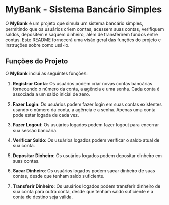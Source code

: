 # MyBank - Sistema Bancário Simples

O **MyBank** é um projeto que simula um sistema bancário simples, permitindo que os usuários criem contas, acessem suas contas, verifiquem saldos, depositem e saquem dinheiro, além de transferirem fundos entre contas. Este README fornecerá uma visão geral das funções do projeto e instruções sobre como usá-lo.

## Funções do Projeto

O **MyBank** inclui as seguintes funções:

1. **Registrar Conta**: Os usuários podem criar novas contas bancárias fornecendo o número da conta, a agência e uma senha. Cada conta é associada a um saldo inicial de zero.

2. **Fazer Login**: Os usuários podem fazer login em suas contas existentes usando o número da conta, a agência e a senha. Apenas uma conta pode estar logada de cada vez.

3. **Fazer Logout**: Os usuários logados podem fazer logout para encerrar sua sessão bancária.

4. **Verificar Saldo**: Os usuários logados podem verificar o saldo atual de sua conta.

5. **Depositar Dinheiro**: Os usuários logados podem depositar dinheiro em suas contas.

6. **Sacar Dinheiro**: Os usuários logados podem sacar dinheiro de suas contas, desde que tenham saldo suficiente.

7. **Transferir Dinheiro**: Os usuários logados podem transferir dinheiro de sua conta para outra conta, desde que tenham saldo suficiente e a conta de destino seja válida.

